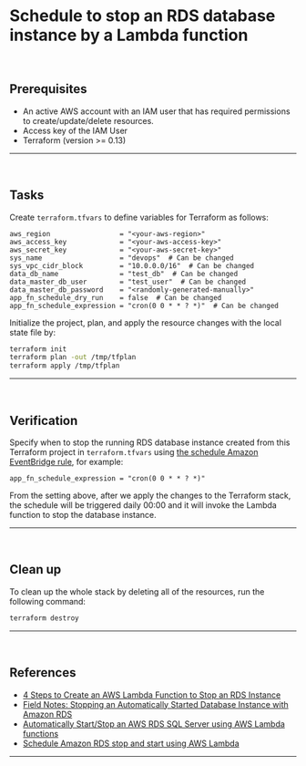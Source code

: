 # Schedule to stop an RDS database instance by a Lambda function

&nbsp;

## Prerequisites

- An active AWS account with an IAM user that has required permissions to create/update/delete resources.
- Access key of the IAM User
- Terraform (version >= 0.13)

---

&nbsp;

## Tasks

Create `terraform.tfvars` to define variables for Terraform as follows:

```
aws_region                 = "<your-aws-region>"
aws_access_key             = "<your-aws-access-key>"
aws_secret_key             = "<your-aws-secret-key>"
sys_name                   = "devops"  # Can be changed
sys_vpc_cidr_block         = "10.0.0.0/16"  # Can be changed
data_db_name               = "test_db"  # Can be changed
data_master_db_user        = "test_user"  # Can be changed
data_master_db_password    = "<randomly-generated-manually>"
app_fn_schedule_dry_run    = false  # Can be changed
app_fn_schedule_expression = "cron(0 0 * * ? *)"  # Can be changed
```

Initialize the project, plan, and apply the resource changes with the local state file by:

```sh
terraform init
terraform plan -out /tmp/tfplan
terraform apply /tmp/tfplan
```

---

&nbsp;

## Verification

Specify when to stop the running RDS database instance created from this Terraform project in `terraform.tfvars` using [the schedule Amazon EventBridge rule](https://docs.aws.amazon.com/eventbridge/latest/userguide/eb-create-rule-schedule.html), for example:
```
app_fn_schedule_expression = "cron(0 0 * * ? *)"
```

From the setting above, after we apply the changes to the Terraform stack, the schedule will be triggered daily 00:00 and
it will invoke the Lambda function to stop the database instance.

---

&nbsp;

## Clean up

To clean up the whole stack by deleting all of the resources, run the following command:

```sh
terraform destroy
```

---

&nbsp;

## References

- [4 Steps to Create an AWS Lambda Function to Stop an RDS Instance](https://dbseer.com/4-steps-create-aws-lambda-function-stop-rds-instance/)
- [Field Notes: Stopping an Automatically Started Database Instance with Amazon RDS](https://aws.amazon.com/blogs/architecture/field-notes-stopping-an-automatically-started-database-instance-with-amazon-rds/)
- [Automatically Start/Stop an AWS RDS SQL Server using AWS Lambda functions](https://www.sqlshack.com/automatically-start-stop-an-aws-rds-sql-server-using-aws-lambda-functions/)
- [Schedule Amazon RDS stop and start using AWS Lambda](https://aws.amazon.com/blogs/database/schedule-amazon-rds-stop-and-start-using-aws-lambda/)

---
